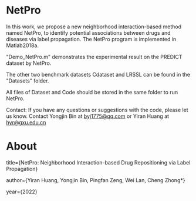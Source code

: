 # NetPro

In this work, we propose a new neighborhood interaction-based method named NetPro, to identify potential associations between drugs and diseases via label propagation. The NetPro program is implemented in Matlab2018a. 

"Demo_NetPro.m" demonstrates the experimental result on the PREDICT dataset by NetPro. 

The other two benchmark datasets Cdataset and LRSSL can be found in the "Datasets" folder.

All files of Dataset and Code should be stored in the same folder to run NetPro.

Contact:
If you have any questions or suggestions with the code, please let us know. 
Contact Yongjin Bin at  byj1775@qq.com or Yiran Huang at hyr@gxu.edu.cn



# About

 title={NetPro: Neighborhood Interaction-based Drug Repositioning via Label Propagation}
 
 author={Yiran Huang, Yongjin Bin, Pingfan Zeng, Wei Lan, Cheng Zhong*}
 
 year={2022}
 

